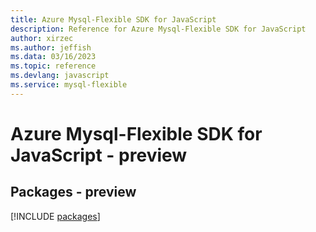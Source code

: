 ```yaml
---
title: Azure Mysql-Flexible SDK for JavaScript
description: Reference for Azure Mysql-Flexible SDK for JavaScript
author: xirzec
ms.author: jeffish
ms.data: 03/16/2023
ms.topic: reference
ms.devlang: javascript
ms.service: mysql-flexible
---
```

# Azure Mysql-Flexible SDK for JavaScript - preview
## Packages - preview
[!INCLUDE [packages](mysql-flexible-index.md)]